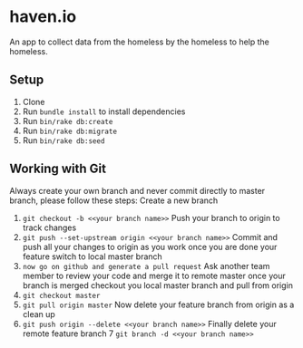 # haven.io

An app to collect data from the homeless by the homeless to help the homeless.

## Setup
1. Clone
2. Run `bundle install` to install dependencies
3. Run `bin/rake db:create`
4. Run `bin/rake db:migrate`
5. Run `bin/rake db:seed`

## Working with Git
Always create your own branch and never commit directly to master branch, please follow these steps:
Create a new branch
1. `git checkout -b <<your branch name>>`
Push your branch to origin to track changes
2. `git push --set-upstream origin <<your branch name>>`
Commit and push all your changes to origin as you work
once you are done your feature switch to local master branch
3. `now go on github and generate a pull request`
Ask another team member to review your code and merge it to remote master
once your branch is merged checkout you local master branch and pull from origin
4. `git checkout master`
5. `git pull origin master`
Now delete your feature branch from origin as a clean up
6. `git push origin --delete <<your branch name>>`
Finally delete your remote feature branch
7 `git branch -d <<your branch name>>`